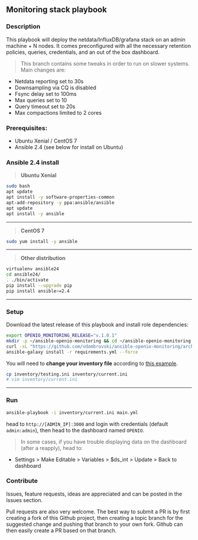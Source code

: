 Monitoring stack playbook
---

### Description

This playbook will deploy the netdata/InfluxDB/grafana stack on an admin machine + N nodes. It comes preconfigured
with all the necessary retention policies, queries, credentials, and an out of the box dashboard.

> This branch contains some tweaks in order to run on slower systems. Main changes are:
- Netdata reporting set to 30s
- Downsampling via CQ is disabled
- Fsync delay set to 100ms
- Max queries set to 10
- Query timeout set to 20s
- Max compactions limited to 2 cores


### Prerequisites:

- Ubuntu Xenial / CentOS 7
- Ansible 2.4 (see below for install on Ubuntu)

### Ansible 2.4 install

> **Ubuntu Xenial**
```sh
sudo bash
apt update
apt install -y software-properties-common
apt-add-repository -y ppa:ansible/ansible
apt update
apt install -y ansible
```

---

> **CentOS 7**
```sh
sudo yum install -y ansible
```

---

> **Other distribution**
```sh
virtualenv ansible24
cd ansible24/
. ./bin/activate
pip install --upgrade pip
pip install ansible>=2.4
```

---

### Setup

Download the latest release of this playbook and install role dependencies:

```sh
export OPENIO_MONITORING_RELEASE="v.1.0.1"
mkdir -p ~/ansible-openio-monitoring && cd ~/ansible-openio-monitoring
curl -sL "https://github.com/vdombrovski/ansible-openio-monitoring/archive/$OPENIO_MONITORING_RELEASE.tar.gz" | tar xz --strip-components=1
ansible-galaxy install -r requirements.yml --force
```

You will need to **change your inventory file** according to [this example](inventory/testing.ini).

```sh
cp inventory/testing.ini inventory/current.ini
# vim inventory/current.ini
```

---

### Run

```sh
ansible-playbook -i inventory/current.ini main.yml
```

head to `http://[ADMIN_IP]:3000` and login with credentials (default `admin:admin`), then head to the dashboard named `OPENIO`.

> In some cases, if you have trouble displaying data on the dashboard (after a reapply), head to:
- Settings > Make Editable > Variables > $ds_int > Update > Back to dashboard

### Contribute

Issues, feature requests, ideas are appreciated and can be posted in the Issues section.

Pull requests are also very welcome. The best way to submit a PR is by first creating a fork of this Github project, then creating a topic branch for the suggested change and pushing that branch to your own fork. Github can then easily create a PR based on that branch.
